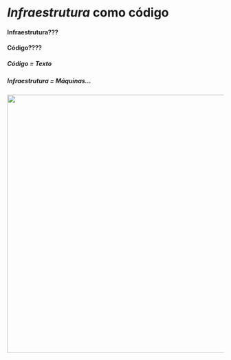 <Logo />

# _Infraestrutura_ como código

#### Infraestrutura???

#### Código????

<v-click>

##### Código = Texto

</v-click>

<v-click>

##### Infraestrutura = Máquinas...

</v-click>

<div align="center">
  <img  src="/Infrastructure-as-Code-Basic.png" width="600px"/>
</div>

<!--
Código é apenas texto; Você escreve, versiona e compartilha.

Infraestrutura: São maquinas. Mas maquinas são muito mais do que o hardware. Temos que considerar o ambiente(muito calor), a luz/energia, a manutenção, controle de acesso.
-->
